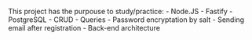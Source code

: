 This project has the purpouse to study/practice:
    -   Node.JS
    -   Fastify
    -   PostgreSQL
    -   CRUD
    -   Queries
    -   Password encryptation by salt
    -   Sending email after registration
    -   Back-end architecture